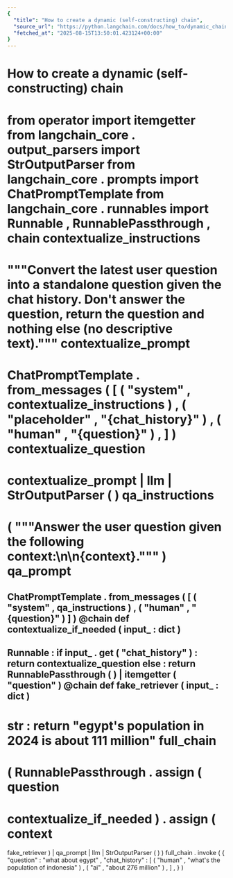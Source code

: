 ```yaml
---
{
  "title": "How to create a dynamic (self-constructing) chain",
  "source_url": "https://python.langchain.com/docs/how_to/dynamic_chain/",
  "fetched_at": "2025-08-15T13:50:01.423124+00:00"
}
---
```


# How to create a dynamic (self-constructing) chain

from
operator
import
itemgetter
from
langchain_core
.
output_parsers
import
StrOutputParser
from
langchain_core
.
prompts
import
ChatPromptTemplate
from
langchain_core
.
runnables
import
Runnable
,
RunnablePassthrough
,
chain
contextualize_instructions
=
"""Convert the latest user question into a standalone question given the chat history. Don't answer the question, return the question and nothing else (no descriptive text)."""
contextualize_prompt
=
ChatPromptTemplate
.
from_messages
(
[
(
"system"
,
contextualize_instructions
)
,
(
"placeholder"
,
"{chat_history}"
)
,
(
"human"
,
"{question}"
)
,
]
)
contextualize_question
=
contextualize_prompt
|
llm
|
StrOutputParser
(
)
qa_instructions
=
(
"""Answer the user question given the following context:\n\n{context}."""
)
qa_prompt
=
ChatPromptTemplate
.
from_messages
(
[
(
"system"
,
qa_instructions
)
,
(
"human"
,
"{question}"
)
]
)
@chain
def
contextualize_if_needed
(
input_
:
dict
)
-
>
Runnable
:
if
input_
.
get
(
"chat_history"
)
:
return
contextualize_question
else
:
return
RunnablePassthrough
(
)
|
itemgetter
(
"question"
)
@chain
def
fake_retriever
(
input_
:
dict
)
-
>
str
:
return
"egypt's population in 2024 is about 111 million"
full_chain
=
(
RunnablePassthrough
.
assign
(
question
=
contextualize_if_needed
)
.
assign
(
context
=
fake_retriever
)
|
qa_prompt
|
llm
|
StrOutputParser
(
)
)
full_chain
.
invoke
(
{
"question"
:
"what about egypt"
,
"chat_history"
:
[
(
"human"
,
"what's the population of indonesia"
)
,
(
"ai"
,
"about 276 million"
)
,
]
,
}
)
